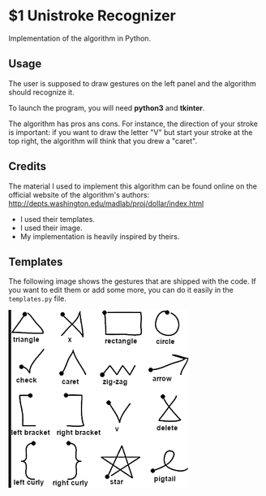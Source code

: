 # $1 Unistroke Recognizer

Implementation of the algorithm in Python.

## Usage

The user is supposed to draw gestures on the left panel and the algorithm should recognize it.

To launch the program, you will need **python3** and **tkinter**.

The algorithm has pros ans cons. For instance, the direction of your stroke is important: if you want to draw the letter "V" but start your stroke at the top right, the algorithm will think that you drew a "caret".

## Credits

The material I used to implement this algorithm can be found online on the official website of the algorithm's authors: http://depts.washington.edu/madlab/proj/dollar/index.html

* I used their templates.
* I used their image.
* My implementation is heavily inspired by theirs.

## Templates

The following image shows the gestures that are shipped with the code. If you want to edit them or add some more, you can do it easily in the `templates.py` file.

![Available templates](./templates.gif)

